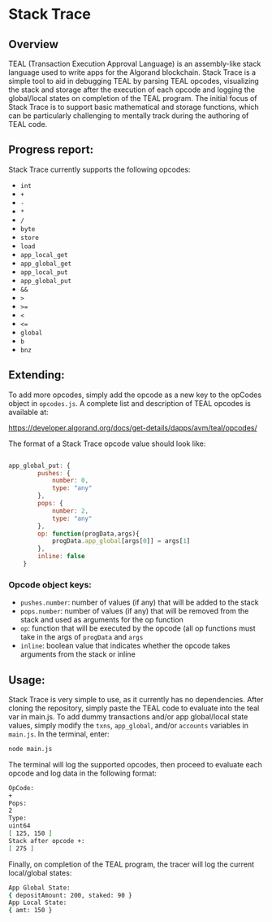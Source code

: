 # Stack Trace

## Overview
TEAL (Transaction Execution Approval Language) is an assembly-like stack language used to write apps for the Algorand blockchain. Stack Trace is a simple tool to aid in debugging TEAL by parsing TEAL opcodes, visualizing the stack and storage after the execution of each opcode and logging the global/local states on completion of the TEAL program. The initial focus of Stack Trace is to support basic mathematical and storage functions, which can be particularly challenging to mentally track during the authoring of TEAL code.

## Progress report: 
Stack Trace currently supports the following opcodes:

-  `int`
-  `+`
-  `-`
-  `*`
-  `/`
-  `byte`
-  `store`
-  `load`
-  `app_local_get`
-  `app_global_get`
-  `app_local_put`
-  `app_global_put`
-  `&&`
-  `>`
-  `>=`
-  `<`
-  `<=`
-  `global`
-  `b`
-  `bnz`

## Extending:
To add more opcodes, simply add the opcode as a new key to the opCodes object in `opcodes.js`. A complete list and description of TEAL opcodes is available at:

https://developer.algorand.org/docs/get-details/dapps/avm/teal/opcodes/

The format of a Stack Trace opcode value should look like:

```jsx

app_global_put: {
        pushes: {
            number: 0,
            type: "any"
        },
        pops: {
            number: 2,
            type: "any"
        },
        op: function(progData,args){
            progData.app_global[args[0]] = args[1]
        },
        inline: false
    }
```

### Opcode object keys:

-  `pushes.number`: number of values (if any) that will be added to the stack
-  `pops.number`: number of values (if any) that will be removed from the stack and used as arguments for the op function
-  `op`: function that will be executed by the opcode (all op functions must take in the args of `progData` and `args`
-  `inline`: boolean value that indicates whether the opcode takes arguments from the stack or inline

## Usage:
Stack Trace is very simple to use, as it currently has no dependencies. After cloning the repository, simply paste the TEAL code to evaluate into the teal var in main.js. To add dummy transactions and/or app global/local state values, simply modify the `txns`, `app_global`, and/or `accounts` variables in `main.js`. In the terminal, enter:

```bash
node main.js
```

The terminal will log the supported opcodes, then proceed to evaluate each opcode and log data in the following format:

```bash
OpCode:
+
Pops:
2
Type:
uint64
[ 125, 150 ]
Stack after opcode +:
[ 275 ]
```

Finally, on completion of the TEAL program, the tracer will log the current local/global states:

```bash
App Global State:
{ depositAmount: 200, staked: 90 }
App Local State:
{ amt: 150 }
```